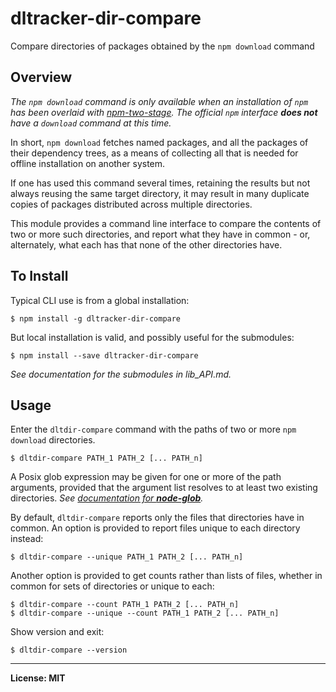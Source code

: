# dltracker-dir-compare
Compare directories of packages obtained by the `npm download` command

## Overview
*The `npm download` command is only available when an installation of `npm` has been overlaid with [npm-two-stage](https://github.com/mmraff/npm-two-stage#readme).
The official `npm` interface **does not** have a `download` command at this time.*

In short, `npm download` fetches named packages, and all the packages of their dependency trees, as a means of collecting all that is needed for offline installation on another system.

If one has used this command several times, retaining the results but not always reusing the same target directory, it may result in many duplicate copies of packages distributed across multiple directories.

This module provides a command line interface to compare the contents of two or more such directories, and report what they have in common - or, alternately, what each has that none of the other directories have.

## To Install

Typical CLI use is from a global installation:
```
$ npm install -g dltracker-dir-compare
```
But local installation is valid, and possibly useful for the submodules:
```
$ npm install --save dltracker-dir-compare
```
*See documentation for the submodules in lib_API.md.*

## Usage
Enter the `dltdir-compare` command with the paths of two or more `npm download` directories.
```
$ dltdir-compare PATH_1 PATH_2 [... PATH_n]
```

A Posix glob expression may be given for one or more of the path arguments, provided that the argument list resolves to at least two existing directories. *See [documentation for **node-glob**](https://github.com/isaacs/node-glob/tree/v7.1.7#readme).*

By default, `dltdir-compare` reports only the files that directories have in common. An option is provided to report files unique to each directory instead:
```
$ dltdir-compare --unique PATH_1 PATH_2 [... PATH_n]
```

Another option is provided to get counts rather than lists of files, whether in common for sets of directories or unique to each:
```
$ dltdir-compare --count PATH_1 PATH_2 [... PATH_n]
$ dltdir-compare --unique --count PATH_1 PATH_2 [... PATH_n]
```

Show version and exit:
```
$ dltdir-compare --version
```

------

**License: MIT**
